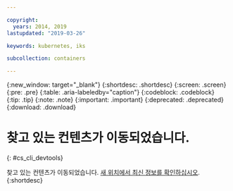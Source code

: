 ```yaml
---

copyright:
  years: 2014, 2019
lastupdated: "2019-03-26"

keywords: kubernetes, iks

subcollection: containers

---
```


{:new_window: target="_blank"}
{:shortdesc: .shortdesc}
{:screen: .screen}
{:pre: .pre}
{:table: .aria-labeledby="caption"}
{:codeblock: .codeblock}
{:tip: .tip}
{:note: .note}
{:important: .important}
{:deprecated: .deprecated}
{:download: .download}



# 찾고 있는 컨텐츠가 이동되었습니다.
{: #cs_cli_devtools}

찾고 있는 컨텐츠가 이동되었습니다. <a href="/docs/containers?topic=containers-cs_cli_reference#cs_cli_reference">새 위치에서 최신 정보를 확인하십시오</a>.
{:shortdesc}
